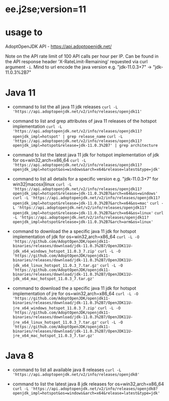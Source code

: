 # ee.j2se;version=11

# usage to

AdoptOpenJDK API - https://api.adoptopenjdk.net/

Note on the API rate limit of 100 API calls per hour per IP. Can be found in the API response header 'X-RateLimit-Remaining' requested via curl argument `-i`.
Mind to url encode the java version e.g. "jdk-11.0.3+7" -> "jdk-11.0.3%2B7" 

# Java 11

* command to list the all java 11 jdk releases
`curl -L 'https://api.adoptopenjdk.net/v2/info/releases/openjdk11'`

* command to list and grep attributes of java 11 releases of the hotspot implementation
`curl -L 'https://api.adoptopenjdk.net/v2/info/releases/openjdk11?openjdk_impl=hotspot' | grep release_name`
`curl -L 'https://api.adoptopenjdk.net/v2/info/releases/openjdk11?openjdk_impl=hotspot&release=jdk-11.0.3%2B7' | grep architecture`

* command to list the latest java 11 jdk for hotspot implementation of jdk for os=win32,arch=x86_64
`curl -L 'https://api.adoptopenjdk.net/v2/info/releases/openjdk11?openjdk_impl=hotspot&os=windows&arch=x64&release=latest&type=jdk'`

* command to list all details for a specific version e.g. "jdk-11.0.3+7" for win32|macosx|linux
`curl -L 'https://api.adoptopenjdk.net/v2/info/releases/openjdk11?openjdk_impl=hotspot&release=jdk-11.0.3%2B7&arch=x64&os=windows'`
`curl -L 'https://api.adoptopenjdk.net/v2/info/releases/openjdk11?openjdk_impl=hotspot&release=jdk-11.0.3%2B7&arch=x64&os=mac'`
`curl -L 'https://api.adoptopenjdk.net/v2/info/releases/openjdk11?openjdk_impl=hotspot&release=jdk-11.0.3%2B7&arch=x64&os=linux'`
`curl -L 'https://api.adoptopenjdk.net/v2/info/releases/openjdk11?openjdk_impl=hotspot&release=jdk-11.0.3%2B7&arch=arm&os=linux'`

* command to download the a specific java 11 jdk for hotspot implementation of jdk for os=win32,arch=x86_64
`curl -L -O 'https://github.com/AdoptOpenJDK/openjdk11-binaries/releases/download/jdk-11.0.3%2B7/OpenJDK11U-jdk_x64_windows_hotspot_11.0.3_7.zip'`
`curl -L -O 'https://github.com/AdoptOpenJDK/openjdk11-binaries/releases/download/jdk-11.0.3%2B7/OpenJDK11U-jdk_x64_linux_hotspot_11.0.3_7.tar.gz'`
`curl -L -O 'https://github.com/AdoptOpenJDK/openjdk11-binaries/releases/download/jdk-11.0.3%2B7/OpenJDK11U-jdk_x64_mac_hotspot_11.0.3_7.tar.gz'`

* command to download the a specific java 11 jdk for hotspot implementation of jre for os=win32,arch=x86_64
`curl -L -O 'https://github.com/AdoptOpenJDK/openjdk11-binaries/releases/download/jdk-11.0.3%2B7/OpenJDK11U-jre_x64_windows_hotspot_11.0.3_7.zip'`
`curl -L -O 'https://github.com/AdoptOpenJDK/openjdk11-binaries/releases/download/jdk-11.0.3%2B7/OpenJDK11U-jre_x64_linux_hotspot_11.0.3_7.tar.gz'`
`curl -L -O 'https://github.com/AdoptOpenJDK/openjdk11-binaries/releases/download/jdk-11.0.3%2B7/OpenJDK11U-jre_x64_mac_hotspot_11.0.3_7.tar.gz'`

# Java 8

* command to list all available java 8 releases
`curl -L 'https://api.adoptopenjdk.net/v2/info/releases/openjdk8'`

* command to list the latest java 8 jdk releases for os=win32,arch=x86_64
`curl -L 'https://api.adoptopenjdk.net/v2/info/releases/openjdk8?openjdk_impl=hotspot&os=windows&arch=x64&release=latest&type=jdk'`

